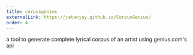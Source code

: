 ```yaml
---
title: corpusgenius
externalLink: https://jatanjay.github.io/CorpusGenius/
order: 4
---
```

a tool to generate complete lyrical corpus of an artist using genius.com's api